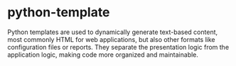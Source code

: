 # python-template
Python templates are used to dynamically generate text-based content, most commonly HTML for web applications, but also other formats like configuration files or reports. They separate the presentation logic from the application logic, making code more organized and maintainable.
